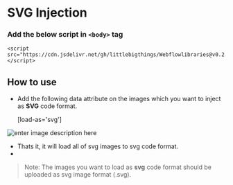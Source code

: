 # SVG Injection

### Add the below script in `<body>` tag
    <script src="https://cdn.jsdelivr.net/gh/littlebigthings/Webflowlibraries@v0.2.0/SvgInjection/scripts/InjectSvg.js"></script>

## How to use

 - Add the following data attribute on the images which you want to
   inject as **SVG** code format.

    [load-as='svg']

![enter image description here](https://cdn.jsdelivr.net/gh/littlebigthings/Webflowlibraries@master/SvgInjection/Assets/image.png)

 - Thats it, it will load all of svg images to svg code format.
 - 

> Note: The images you want to load as **svg** code format should be uploaded as svg image format (.svg).